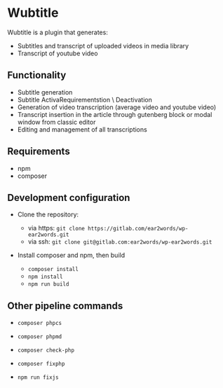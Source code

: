 # Wubtitle

Wubtitle is a plugin that generates:
-   Subtitles and transcript of uploaded videos in media library
-   Transcript of youtube video

## Functionality

-   Subtitle generation
-   Subtitle ActivaRequirementstion \ Deactivation
-   Generation of video transcription (average video and youtube video)
-   Transcript insertion in the article through gutenberg block or modal window from classic editor
-   Editing and management of all transcriptions

## Requirements

-   npm
-   composer

## Development configuration

-   Clone the repository:
    -   via https: `git clone https://gitlab.com/ear2words/wp-ear2words.git`
    -   via ssh: `git clone git@gitlab.com:ear2words/wp-ear2words.git`

-   Install composer and npm, then build
    -   `composer install`
    -   `npm install`
    -   `npm run build`

## Other pipeline commands

-   `composer phpcs`

-   `composer phpmd`

-   `composer check-php`

-   `composer fixphp`

-   `npm run fixjs`
